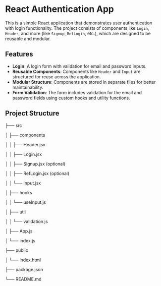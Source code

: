 # React Authentication App

This is a simple React application that demonstrates user authentication with login functionality. The project consists of components like `Login`, `Header`, and more (like `Signup`, `RefLogin`, etc.), which are designed to be reusable and modular.

## Features
- **Login**: A login form with validation for email and password inputs.
- **Reusable Components**: Components like `Header` and `Input` are structured for reuse across the application.
- **Modular Structure**: Components are stored in separate files for better maintainability.
- **Form Validation**: The form includes validation for the email and password fields using custom hooks and utility functions.

## Project Structure

├── src

│ ├── components

│ │ ├── Header.jsx

│ │ ├── Login.jsx

│ │ ├── Signup.jsx (optional)

│ │ ├── RefLogin.jsx (optional)

│ │ └── Input.jsx

│ ├── hooks

│ │ └── useInput.js

│ ├── util

│ │ └── validation.js

│ ├── App.js

│ └── index.js

├── public

│ └── index.html

├── package.json

└── README.md
